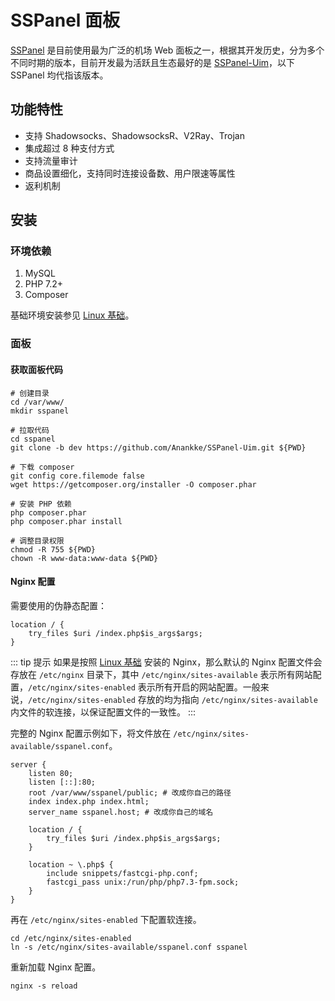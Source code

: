 # SSPanel 面板

[SSPanel](https://github.com/Anankke/SSPanel-Uim) 是目前使用最为广泛的机场 Web 面板之一，根据其开发历史，分为多个不同时期的版本，目前开发最为活跃且生态最好的是 [SSPanel-Uim](https://github.com/Anankke/SSPanel-Uim)，以下 SSPanel 均代指该版本。

## 功能特性

- 支持 Shadowsocks、ShadowsocksR、V2Ray、Trojan
- 集成超过 8 种支付方式
- 支持流量审计
- 商品设置细化，支持同时连接设备数、用户限速等属性
- 返利机制

## 安装

### 环境依赖

1. MySQL
1. PHP 7.2+
1. Composer

基础环境安装参见 [Linux 基础](../linux.md)。

### 面板

#### 获取面板代码

```shell script
# 创建目录
cd /var/www/
mkdir sspanel

# 拉取代码
cd sspanel
git clone -b dev https://github.com/Anankke/SSPanel-Uim.git ${PWD}

# 下载 composer
git config core.filemode false
wget https://getcomposer.org/installer -O composer.phar

# 安装 PHP 依赖
php composer.phar
php composer.phar install

# 调整目录权限
chmod -R 755 ${PWD}
chown -R www-data:www-data ${PWD}
```

#### Nginx 配置

需要使用的伪静态配置：

```nginx
location / {
    try_files $uri /index.php$is_args$args;
}
```

::: tip 提示
如果是按照 [Linux 基础](../linux.md) 安装的 Nginx，那么默认的 Nginx 配置文件会存放在 `/etc/nginx` 目录下，其中 `/etc/nginx/sites-available` 表示所有网站配置，`/etc/nginx/sites-enabled` 表示所有开启的网站配置。一般来说，`/etc/nginx/sites-enabled` 存放的均为指向 `/etc/nginx/sites-available` 内文件的软连接，以保证配置文件的一致性。
:::

完整的 Nginx 配置示例如下，将文件放在 `/etc/nginx/sites-available/sspanel.conf`。

```nginx
server {  
    listen 80;
    listen [::]:80;
    root /var/www/sspanel/public; # 改成你自己的路径
    index index.php index.html;
    server_name sspanel.host; # 改成你自己的域名

    location / {
        try_files $uri /index.php$is_args$args;
    }

    location ~ \.php$ {
        include snippets/fastcgi-php.conf;
        fastcgi_pass unix:/run/php/php7.3-fpm.sock;
    }
}
```

再在 `/etc/nginx/sites-enabled` 下配置软连接。

```shell script
cd /etc/nginx/sites-enabled
ln -s /etc/nginx/sites-available/sspanel.conf sspanel
```

重新加载 Nginx 配置。

```shell script
nginx -s reload
```